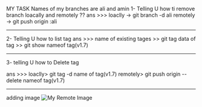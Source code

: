 MY TASK
Names of my branches are ali and amin
1- Telling U how ti remove branch loacally and remotely ??
ans >>>
loaclly -> git branch -d ali
remotely -> git push origin :ali

---

2- Telling U how to list tag
ans >>>
name of existing tages >> git tag
data of tag >> git show nameof tag(v1.7)

---

3- telling U how to Delete tag

ans >>>
loaclly> git tag -d name of tag(v1.7)
remotely> git push origin --delete nameof tag(v1.7)

---

adding image
![My Remote Image](https://media.istockphoto.com/vectors/flag-thank-you-old-school-flag-banner-with-text-vector-id1183769974?k=20&m=1183769974&s=612x612&w=0&h=i7XQ7AGzPy8W1-BVDRhIYBogaiAwz8bsKBVn9cYNhj8=)
